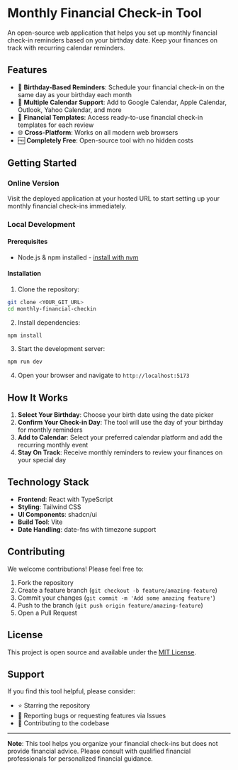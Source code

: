 
# Monthly Financial Check-in Tool

An open-source web application that helps you set up monthly financial check-in reminders based on your birthday date. Keep your finances on track with recurring calendar reminders.

## Features

- 🎂 **Birthday-Based Reminders**: Schedule your financial check-in on the same day as your birthday each month
- 📅 **Multiple Calendar Support**: Add to Google Calendar, Apple Calendar, Outlook, Yahoo Calendar, and more
- 📝 **Financial Templates**: Access ready-to-use financial check-in templates for each review
- 🌐 **Cross-Platform**: Works on all modern web browsers
- 🆓 **Completely Free**: Open-source tool with no hidden costs

## Getting Started

### Online Version
Visit the deployed application at your hosted URL to start setting up your monthly financial check-ins immediately.

### Local Development

#### Prerequisites
- Node.js & npm installed - [install with nvm](https://github.com/nvm-sh/nvm#installing-and-updating)

#### Installation

1. Clone the repository:
```sh
git clone <YOUR_GIT_URL>
cd monthly-financial-checkin
```

2. Install dependencies:
```sh
npm install
```

3. Start the development server:
```sh
npm run dev
```

4. Open your browser and navigate to `http://localhost:5173`

## How It Works

1. **Select Your Birthday**: Choose your birth date using the date picker
2. **Confirm Your Check-in Day**: The tool will use the day of your birthday for monthly reminders
3. **Add to Calendar**: Select your preferred calendar platform and add the recurring monthly event
4. **Stay On Track**: Receive monthly reminders to review your finances on your special day

## Technology Stack

- **Frontend**: React with TypeScript
- **Styling**: Tailwind CSS
- **UI Components**: shadcn/ui
- **Build Tool**: Vite
- **Date Handling**: date-fns with timezone support

## Contributing

We welcome contributions! Please feel free to:

1. Fork the repository
2. Create a feature branch (`git checkout -b feature/amazing-feature`)
3. Commit your changes (`git commit -m 'Add some amazing feature'`)
4. Push to the branch (`git push origin feature/amazing-feature`)
5. Open a Pull Request

## License

This project is open source and available under the [MIT License](LICENSE).

## Support

If you find this tool helpful, please consider:
- ⭐ Starring the repository
- 🐛 Reporting bugs or requesting features via Issues
- 🤝 Contributing to the codebase

---

**Note**: This tool helps you organize your financial check-ins but does not provide financial advice. Please consult with qualified financial professionals for personalized financial guidance.

